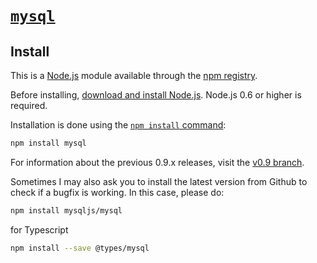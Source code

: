 # [`mysql`](https://www.npmjs.com/package/mysql)

## Install

This is a [Node.js](https://nodejs.org/en/) module available through the [npm registry](https://www.npmjs.com/).

Before installing, [download and install Node.js](https://nodejs.org/en/download/). Node.js 0.6 or higher is required.

Installation is done using the [`npm install` command](https://docs.npmjs.com/getting-started/installing-npm-packages-locally):
```sh
npm install mysql
```
For information about the previous 0.9.x releases, visit the [v0.9 branch](https://github.com/mysqljs/mysql/tree/v0.9).

Sometimes I may also ask you to install the latest version from Github to check if a bugfix is working. In this case, please do:
```sh
npm install mysqljs/mysql
```
for Typescript
```sh
npm install --save @types/mysql

```